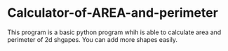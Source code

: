 # Calculator-of-AREA-and-perimeter

This program is a basic python program whih is able to calculate area and perimeter of 2d shgapes.
You can add more shapes easily.
